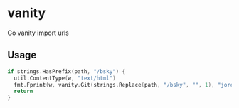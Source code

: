 # vanity

Go vanity import urls

## Usage

```go
if strings.HasPrefix(path, "/bsky") {
  util.ContentType(w, "text/html")
  fmt.Fprint(w, vanity.Git(strings.Replace(path, "/bsky", "", 1), "jordanreger.com/bsky", "git.sr.ht/~jordanreger/bsky"))
  return
}
```
